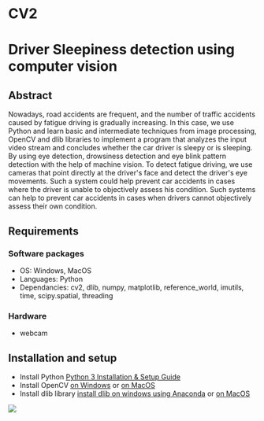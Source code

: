 CV2
====
# Driver Sleepiness detection using computer vision
## Abstract
Nowadays, road accidents are frequent, and the number of traffic accidents caused by fatigue driving is gradually increasing. In this case, we use Python and learn basic and intermediate techniques from image processing, OpenCV and dlib libraries to implement a program that analyzes the input video stream and concludes whether the car driver is sleepy or is sleeping. By using eye detection, drowsiness detection and eye blink pattern detection with the help of machine vision. To detect fatigue driving, we use cameras that point directly at the driver's face and detect the driver's eye movements. Such a system could help prevent car accidents in cases where the driver is unable to objectively assess his condition. Such systems can help to prevent car accidents in cases when drivers cannot objectively assess their own condition.
## Requirements
### Software packages
* OS: Windows, MacOS
* Languages: Python
* Dependancies: cv2, dlib, numpy, matplotlib, reference_world, imutils, time, scipy.spatial, threading
### Hardware
* webcam

## Installation and setup
* Install Python [Python 3 Installation & Setup Guide](https://realpython.com/installing-python/)
* Install OpenCV [on Windows](https://learnopencv.com/install-opencv3-on-windows/) or [on MacOS](https://learnopencv.com/install-opencv3-on-macos/)
* Install dlib library [install dlib on windows using Anaconda](https://www.youtube.com/watch?v=xXbouOlAyoo) or [on MacOS](https://learnopencv.com/install-dlib-on-macos/)

![](https://github.com/Starinesh/CV2/blob/main/diagram.drawio)
